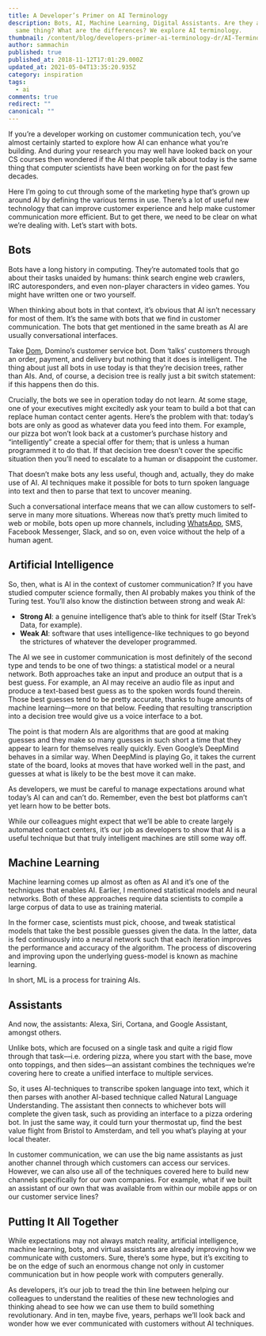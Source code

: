 ```yaml
---
title: A Developer’s Primer on AI Terminology
description: Bots, AI, Machine Learning, Digital Assistants. Are they all the
  same thing? What are the differences? We explore AI terminology.
thumbnail: /content/blog/developers-primer-ai-terminology-dr/AI-Terminology_1200x675.png
author: sammachin
published: true
published_at: 2018-11-12T17:01:29.000Z
updated_at: 2021-05-04T13:35:20.935Z
category: inspiration
tags:
  - ai
comments: true
redirect: ""
canonical: ""
---
```

If you’re a developer working on customer communication tech, you’ve almost certainly started to explore how AI can enhance what you’re building. And during your research you may well have looked back on your CS courses then wondered if the AI that people talk about today is the same thing that computer scientists have been working on for the past few decades. 

Here I’m going to cut through some of the marketing hype that’s grown up around AI by defining the various terms in use. There’s a lot of useful new technology that can improve customer experience and help make customer communication more efficient. But to get there, we need to be clear on what we’re dealing with. Let’s start with bots.

## Bots

Bots have a long history in computing. They’re automated tools that go about their tasks unaided by humans: think search engine web crawlers, IRC autoresponders, and even non-player characters in video games. You might have written one or two yourself. 

When thinking about bots in that context, it’s obvious that AI isn’t necessary for most of them. It’s the same with bots that we find in customer communication. The bots that get mentioned in the same breath as AI are usually conversational interfaces. 

Take [Dom](https://www.dominos.com/chat-pizza-order/), Domino’s customer service bot. Dom ‘talks’ customers through an order, payment, and delivery but nothing that it does is intelligent. The thing about just all bots in use today is that they’re decision trees, rather than AIs. And, of course, a decision tree is really just a bit switch statement: if this happens then do this. 

Crucially, the bots we see in operation today do not learn. At some stage, one of your executives might excitedly ask your team to build a bot that can replace human contact center agents. Here’s the problem with that: today’s bots are only as good as whatever data you feed into them. For example, our pizza bot won’t look back at a customer’s purchase history and “intelligently” create a special offer for them; that is unless a human programmed it to do that. If that decision tree doesn’t cover the specific situation then you’ll need to escalate to a human or disappoint the customer. 

That doesn’t make bots any less useful, though and, actually, they do make use of AI. AI techniques make it possible for bots to turn spoken language into text and then to parse that text to uncover meaning. 

Such a conversational interface means that we can allow customers to self-serve in many more situations. Whereas now that’s pretty much limited to web or mobile, bots open up more channels, including [WhatsApp](https://www.nexmo.com/blog/2017/12/18/whatsapp-customer-messaging-platform/), SMS, Facebook Messenger, Slack, and so on, even voice without the help of a human agent.

## Artificial Intelligence

So, then, what is AI in the context of customer communication? If you have studied computer science formally, then AI probably makes you think of the Turing test. You’ll also know the distinction between strong and weak AI:

*   **Strong AI**: a genuine intelligence that’s able to think for itself (Star Trek’s Data, for example).
*   **Weak AI**: software that uses intelligence-like techniques to go beyond the strictures of whatever the developer programmed.

The AI we see in customer communication is most definitely of the second type and tends to be one of two things: a statistical model or a neural network. Both approaches take an input and produce an output that is a best guess. For example, an AI may receive an audio file as input and produce a text-based best guess as to the spoken words found therein. Those best guesses tend to be pretty accurate, thanks to huge amounts of machine learning––more on that below. Feeding that resulting transcription into a decision tree would give us a voice interface to a bot. 

The point is that modern AIs are algorithms that are good at making guesses and they make so many guesses in such short a time that they appear to learn for themselves really quickly. Even Google’s DeepMind behaves in a similar way. When DeepMind is playing Go, it takes the current state of the board, looks at moves that have worked well in the past, and guesses at what is likely to be the best move it can make. 

As developers, we must be careful to manage expectations around what today’s AI can and can’t do. Remember, even the best bot platforms can’t yet learn how to be better bots. 

While our colleagues might expect that we’ll be able to create largely automated contact centers, it’s our job as developers to show that AI is a useful technique but that truly intelligent machines are still some way off.

## Machine Learning

Machine learning comes up almost as often as AI and it’s one of the techniques that enables AI. Earlier, I mentioned statistical models and neural networks. Both of these approaches require data scientists to compile a large corpus of data to use as training material. 

In the former case, scientists must pick, choose, and tweak statistical models that take the best possible guesses given the data. In the latter, data is fed continuously into a neural network such that each iteration improves the performance and accuracy of the algorithm. The process of discovering and improving upon the underlying guess-model is known as machine learning. 

In short, ML is a process for training AIs.

## Assistants

And now, the assistants: Alexa, Siri, Cortana, and Google Assistant, amongst others. 

Unlike bots, which are focused on a single task and quite a rigid flow through that task––i.e. ordering pizza, where you start with the base, move onto toppings, and then sides––an assistant combines the techniques we’re covering here to create a unified interface to multiple services. 

So, it uses AI-techniques to transcribe spoken language into text, which it then parses with another AI-based technique called Natural Language Understanding. The assistant then connects to whichever bots will complete the given task, such as providing an interface to a pizza ordering bot. In just the same way, it could turn your thermostat up, find the best value flight from Bristol to Amsterdam, and tell you what’s playing at your local theater. 

In customer communication, we can use the big name assistants as just another channel through which customers can access our services. However, we can also use all of the techniques covered here to build new channels specifically for our own companies. For example, what if we built an assistant of our own that was available from within our mobile apps or on our customer service lines?

## Putting It All Together

While expectations may not always match reality, artificial intelligence, machine learning, bots, and virtual assistants are already improving how we communicate with customers. Sure, there’s some hype, but it’s exciting to be on the edge of such an enormous change not only in customer communication but in how people work with computers generally. 

As developers, it’s our job to tread the thin line between helping our colleagues to understand the realities of these new technologies and thinking ahead to see how we can use them to build something revolutionary. And in ten, maybe five, years, perhaps we’ll look back and wonder how we ever communicated with customers without AI techniques.